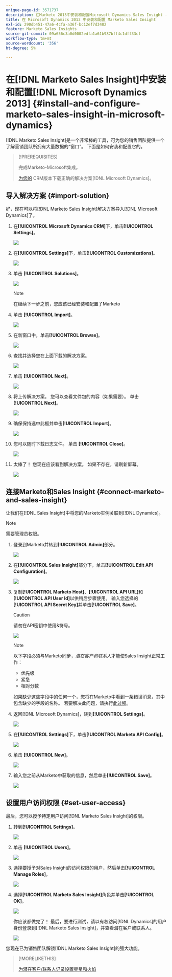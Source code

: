 ```yaml
---
unique-page-id: 3571737
description: 在Marketo 2013中安装和配置Microsoft Dynamics Sales Insight - Marketo文档 — 产品文档
title: 在 Microsoft Dynamics 2013 中安装和配置 Marketo Sales Insight
exl-id: 290db451-47a6-4cfa-a36f-bc12ef7d3482
feature: Marketo Sales Insights
source-git-commit: 09a656c3a0d0002edfa1a61b987bff4c1dff33cf
workflow-type: tm+mt
source-wordcount: '356'
ht-degree: 5%

---
```


# 在[!DNL Marketo Sales Insight]中安装和配置[!DNL Microsoft Dynamics 2013] {#install-and-configure-marketo-sales-insight-in-microsoft-dynamics}

[!DNL Marketo Sales Insight]是一个非常棒的工具，可为您的销售团队提供一个了解营销团队所拥有大量数据的“窗口”。 下面是如何安装和配置它的。

>[!PREREQUISITES]
>
>完成Marketo-Microsoft集成。
>
>[为您的](/help/marketo/product-docs/marketo-sales-insight/msi-for-microsoft-dynamics/installing/download-the-marketo-sales-insight-solution-for-microsoft-dynamics.md) CRM版本下载正确的解决方案[!DNL Microsoft Dynamics]。

## 导入解决方案 {#import-solution}

好，现在可以将[!DNL Marketo Sales Insight]解决方案导入[!DNL Microsoft Dynamics]了。

1. 在&#x200B;**[!UICONTROL Microsoft Dynamics CRM]**&#x200B;下，单击&#x200B;**[!UICONTROL Settings]**。

   ![](assets/image2014-12-12-9-3a4-3a56.png)

1. 在&#x200B;**[!UICONTROL Settings]**&#x200B;下，单击&#x200B;**[!UICONTROL Customizations]**。

   ![](assets/image2014-12-12-9-3a5-3a6.png)

1. 单击 **[!UICONTROL Solutions]**。

   ![](assets/image2014-12-12-9-3a5-3a17.png)

   >[!NOTE]
   >
   >在继续下一步之前，您应该已经安装和配置了Marketo

1. 单击 **[!UICONTROL Import]**。

   ![](assets/image2014-12-12-9-3a5-3a27.png)

1. 在新窗口中，单击&#x200B;**[!UICONTROL Browse]**。

   ![](assets/image2014-12-12-9-3a5-3a36.png)

1. 查找并选择您在上面下载的解决方案。

   ![](assets/image2014-12-12-9-3a5-3a45.png)

1. 单击 **[!UICONTROL Next]**。

   ![](assets/image2014-12-12-9-3a5-3a55.png)

1. 将上传解决方案。 您可以查看文件包的内容（如果需要）。 单击 **[!UICONTROL Next]**。

   ![](assets/image2014-12-12-9-3a6-3a10.png)

1. 确保保持选中此框并单击&#x200B;**[!UICONTROL Import]**。

   ![](assets/image2014-12-12-9-3a6-3a19.png)

1. 您可以随时下载日志文件。 单击 **[!UICONTROL Close]**。

   ![](assets/image2014-12-12-9-3a6-3a29.png)

1. 太棒了！ 您现在应该看到解决方案。 如果不存在，请刷新屏幕。

   ![](assets/image2014-12-12-9-3a6-3a40.png)

## 连接Marketo和Sales Insight {#connect-marketo-and-sales-insight}

让我们在[!DNL Sales Insight]中将您的Marketo实例关联到[!DNL Dynamics]。

>[!NOTE]
>
>需要管理员权限。

1. 登录到Marketo并转到&#x200B;**[!UICONTROL Admin]**&#x200B;部分。

   ![](assets/image2014-12-12-9-3a6-3a50.png)

1. 在&#x200B;**[!UICONTROL Sales Insight]**&#x200B;部分下，单击&#x200B;**[!UICONTROL Edit API Configuration]**。

   ![](assets/image2014-12-12-9-3a7-3a0.png)

1. 复制&#x200B;**[!UICONTROL Marketo Host]**、**[!UICONTROL API URL]**&#x200B;和&#x200B;**[!UICONTROL API User Id]**&#x200B;以供稍后步骤使用。 输入您选择的&#x200B;**[!UICONTROL API Secret Key]**&#x200B;并单击&#x200B;**[!UICONTROL Save]**。

   >[!CAUTION]
   >
   >请勿在API密钥中使用&amp;符号。

   ![](assets/image2014-12-12-9-3a7-3a9.png)

   >[!NOTE]
   >
   >以下字段必须与Marketo同步，_潜在客户和联系人_&#x200B;才能使Sales Insight正常工作：
   >
   >* 优先级
   >* 紧急
   >* 相对分数
   >
   >如果缺少这些字段中的任何一个，您将在Marketo中看到一条错误消息，其中包含缺少的字段的名称。 若要解决此问题，请执行[此过程](/help/marketo/product-docs/marketo-sales-insight/msi-for-microsoft-dynamics/setting-up-and-using/required-fields-for-syncing-marketo-with-dynamics.md)。

1. 返回[!DNL Microsoft Dynamics]，转到&#x200B;**[!UICONTROL Settings]**。

   ![](assets/image2014-12-12-9-3a7-3a25.png)

1. 在&#x200B;**[!UICONTROL Settings]**&#x200B;下，单击&#x200B;**[!UICONTROL Marketo API Config]**。

   ![](assets/image2014-12-12-9-3a7-3a34.png)

1. 单击 **[!UICONTROL New]**。

   ![](assets/image2014-12-12-9-3a8-3a8.png)

1. 输入您之前从Marketo中获取的信息，然后单击&#x200B;**[!UICONTROL Save]**。

   ![](assets/image2014-12-12-9-3a8-3a17.png)

## 设置用户访问权限 {#set-user-access}

最后，您可以授予特定用户访问[!DNL Marketo Sales Insight]的权限。

1. 转到&#x200B;**[!UICONTROL Settings]**。

   ![](assets/image2014-12-12-9-3a8-3a34.png)

1. 单击 **[!UICONTROL Users]**。

   ![](assets/image2014-12-12-9-3a8-3a42.png)

1. 选择要授予对Sales Insight的访问权限的用户，然后单击&#x200B;**[!UICONTROL Manage Roles]**。

   ![](assets/image2014-12-12-9-3a9-3a13.png)

1. 选择&#x200B;**[!UICONTROL Marketo Sales Insight]**&#x200B;角色并单击&#x200B;**[!UICONTROL OK]**。

   ![](assets/image2014-12-12-9-3a9-3a22.png)

   你应该都做完了！ 最后，要进行测试，请以有权访问[!DNL Dynamics]的用户身份登录到[!DNL Marketo Sales Insight]，并查看潜在客户或联系人。

   ![](assets/image2014-12-12-9-3a9-3a31.png)

您现在已为销售团队解锁[!DNL Marketo Sales Insight]的强大功能。

>[!MORELIKETHIS]
>
>[为潜在客户/联系人记录设置星星和火焰](/help/marketo/product-docs/marketo-sales-insight/msi-for-microsoft-dynamics/setting-up-and-using/setting-up-stars-and-flames-for-lead-contact-records.md)
